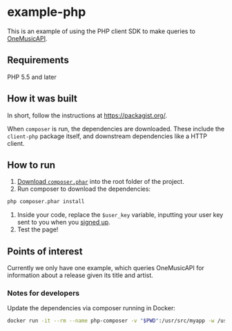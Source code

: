 # example-php

This is an example of using the PHP client SDK to make queries to [OneMusicAPI](http://www.onemusicapi.com).

## Requirements

PHP 5.5 and later

## How it was built
In short, follow the instructions at https://packagist.org/.

When `composer` is run, the dependencies are downloaded. These include the `client-php` package itself, and downstream dependencies like a HTTP client.

## How to run
1. [Download `composer.phar`](https://getcomposer.org/composer.phar) into the root folder of the project.
1. Run composer to download the dependencies:
```bash
php composer.phar install
```
1. Inside your code, replace the `$user_key` variable, inputting your user key sent to you when you [signed up](http://www.onemusicapi.com/).
1. Test the page!

## Points of interest
Currently we only have one example, which queries OneMusicAPI for information about a release given its title and artist.

### Notes for developers

Update the dependencies via composer running in Docker:

```bash
docker run -it --rm --name php-composer -v "$PWD":/usr/src/myapp -w /usr/src/myapp alexwijn/docker-git-php-composer php composer.phar update
```